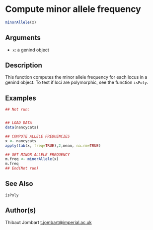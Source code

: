 # Compute minor allele frequency

```r
minorAllele(x)
```

## Arguments

- `x`: a genind object

## Description

This function computes the minor allele frequency for each locus in a genind object. To test if loci are polymorphic, see the function `isPoly`.

## Examples

```r
## Not run:


## LOAD DATA
data(nancycats)

## COMPUTE ALLELE FREQUENCIES
x <- nancycats
apply(tab(x, freq=TRUE),2,mean, na.rm=TRUE)

## GET MINOR ALLELE FREQUENCY
m.freq <- minorAllele(x)
m.freq
## End(Not run)
```

## See Also

`isPoly`

## Author(s)

Thibaut Jombart t.jombart@imperial.ac.uk



